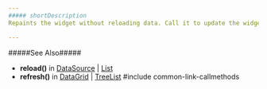 ```yaml
---
##### shortDescription
Repaints the widget without reloading data. Call it to update the widget's markup.

---
```

#####See Also#####
- **reload()** in [DataSource](/api-reference/30%20Data%20Layer/DataSource/3%20Methods/reload().md '/Documentation/ApiReference/Data_Layer/DataSource/Methods/#reload') | [List](/api-reference/10%20UI%20Widgets/dxList/3%20Methods/reload().md '/Documentation/ApiReference/UI_Widgets/dxList/Methods/#reload')
- **refresh()** in [DataGrid](/api-reference/10%20UI%20Widgets/GridBase/3%20Methods/refresh().md '/Documentation/ApiReference/UI_Widgets/dxDataGrid/Methods/#refresh') | [TreeList](/api-reference/10%20UI%20Widgets/GridBase/3%20Methods/refresh().md '/Documentation/ApiReference/UI_Widgets/dxTreeList/Methods/#refresh')
#include common-link-callmethods